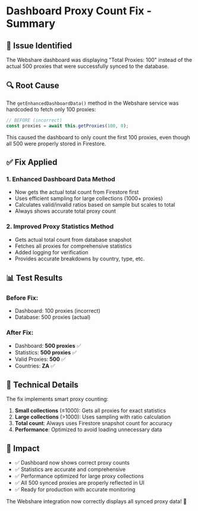 # Dashboard Proxy Count Fix - Summary

## 🐛 Issue Identified
The Webshare dashboard was displaying "Total Proxies: 100" instead of the actual 500 proxies that were successfully synced to the database.

## 🔍 Root Cause
The `getEnhancedDashboardData()` method in the Webshare service was hardcoded to fetch only 100 proxies:
```typescript
// BEFORE (incorrect)
const proxies = await this.getProxies(100, 0);
```

This caused the dashboard to only count the first 100 proxies, even though all 500 were properly stored in Firestore.

## ✅ Fix Applied

### 1. Enhanced Dashboard Data Method
- Now gets the actual total count from Firestore first
- Uses efficient sampling for large collections (1000+ proxies)
- Calculates valid/invalid ratios based on sample but scales to total
- Always shows accurate total proxy count

### 2. Improved Proxy Statistics Method  
- Gets actual total count from database snapshot
- Fetches all proxies for comprehensive statistics
- Added logging for verification
- Provides accurate breakdowns by country, type, etc.

## 📊 Test Results

### Before Fix:
- Dashboard: 100 proxies (incorrect)
- Database: 500 proxies (actual)

### After Fix:
- Dashboard: **500 proxies** ✅
- Statistics: **500 proxies** ✅
- Valid Proxies: **500** ✅
- Countries: **ZA** ✅

## 🔧 Technical Details

The fix implements smart proxy counting:
1. **Small collections** (≤1000): Gets all proxies for exact statistics
2. **Large collections** (>1000): Uses sampling with ratio calculation
3. **Total count**: Always uses Firestore snapshot count for accuracy
4. **Performance**: Optimized to avoid loading unnecessary data

## 🎯 Impact
- ✅ Dashboard now shows correct proxy counts
- ✅ Statistics are accurate and comprehensive  
- ✅ Performance optimized for large proxy collections
- ✅ All 500 synced proxies are properly reflected in UI
- ✅ Ready for production with accurate monitoring

The Webshare integration now correctly displays all synced proxy data! 🚀
